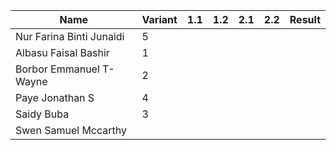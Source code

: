 |Name                              |Variant| 1.1 | 1.2 | 2.1 | 2.2 | Result |
|----------------------------------|-------|-----|-----|-----|-----|----|
|Nur Farina Binti Junaidi          | 5     |    |    |    |    |    |      
|Albasu Faisal Bashir              | 1     |    |    |    |    |    |    
|Borbor Emmanuel T-Wayne           | 2     |    |    |    |    |    |         
|Paye Jonathan S                   | 4     |    |    |    |    |    |        
|Saidy Buba                        | 3     |    |    |    |    |    |       
|Swen Samuel Mccarthy              |       |    |    |    |    |    |       
